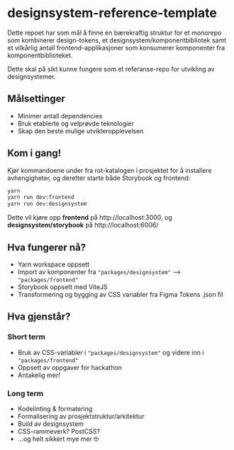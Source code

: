 # designsystem-reference-template

Dette repoet har som mål å finne en bærekraftig struktur for et monorepo som kombinerer design-tokens, et designsystem/komponentbibliotek samt et vilkårlig antall frontend-applikasjoner som konsumerer komponenter fra komponentbiblioteket. 

Dette skal på sikt kunne fungere som et referanse-repo for utvikling av designsystemer.

## Målsettinger

* Minimer antall dependencies
* Bruk etablerte og velprøvde teknologier
* Skap den beste mulige utvikleropplevelsen

## Kom i gang! 

Kjør kommandoene under fra rot-katalogen i prosjektet for å installere avhengigheter, og deretter starte både Storybook og frontend:

```bash
yarn
yarn run dev:frontend
yarn run dev:designsystem
```

Dette vil kjøre opp **frontend** på http://localhost:3000, og **designsystem/storybook** på http://localhost:6006/

## Hva fungerer nå?

* Yarn workspace oppsett
* Import av komponenter fra `"packages/designsystem"` --> `"packages/frontend"`
* Storybook oppsett med ViteJS
* Transformering og bygging av CSS variabler fra Figma Tokens .json fil

## Hva gjenstår?

### Short term
* Bruk av CSS-variabler i `"packages/designsystem"` og videre inn i `"packages/frontend"`
* Oppsett av oppgaver for hackathon
* Antakelig mer!

### Long term
* Kodelinting & formatering
* Formalisering av prosjektstruktur/arkitektur
* Build av designsystem
* CSS-rammeverk? PostCSS?
* ...og helt sikkert mye mer 🤓